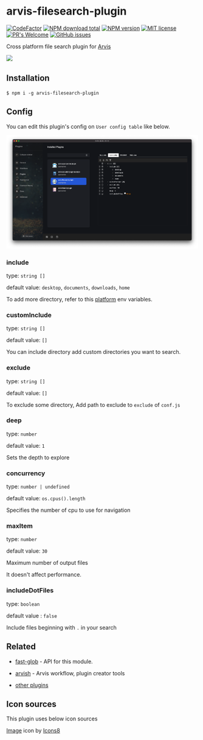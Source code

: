# arvis-filesearch-plugin
[![CodeFactor](https://www.codefactor.io/repository/github/jopemachine/arvis-filesearch-plugin/badge)](https://www.codefactor.io/repository/github/jopemachine/arvis-filesearch-plugin)
[![NPM download total](https://img.shields.io/npm/dt/arvis-filesearch-plugin)](http://badge.fury.io/js/arvis-filesearch-plugin)
[![NPM version](https://badge.fury.io/js/arvis-filesearch-plugin.svg)](http://badge.fury.io/js/arvis-filesearch-plugin)
[![MIT license](https://img.shields.io/badge/License-MIT-blue.svg)](https://lbesson.mit-license.org/)
[![PR's Welcome](https://img.shields.io/badge/PRs-welcome-brightgreen.svg?style=flat)](http://makeapullrequest.com)
[![GitHub issues](https://img.shields.io/github/issues/jopemachine/arvis-filesearch-plugin.svg)](https://GitHub.com/jopemachine/arvis-filesearch-plugin/issues/)

Cross platform file search plugin for [Arvis](https://github.com/jopemachine/arvis)

![](./demo.gif)

## Installation

```
$ npm i -g arvis-filesearch-plugin
```

## Config

You can edit this plugin's config on `User config table` like below.

![](./config.png)

### include

type: `string []`

default value: `desktop`, `documents`, `downloads`, `home`

To add more directory, refer to this [platform](https://github.com/jopemachine/arvish/blob/master/documents/lib-workflow.md#platform) env variables.

### customInclude

type: `string []`

default value: `[]`

You can include directory add custom directories you want to search.

### exclude

type: `string []`

default value: `[]`

To exclude some directory, Add path to exclude to `exclude` of `conf.js`

### deep

type: `number`

default value: `1`

Sets the depth to explore

### concurrency

type: `number | undefined`

default value: `os.cpus().length`

Specifies the number of cpu to use for navigation

### maxItem

type: `number`

default value: `30`

Maximum number of output files

It doesn't affect performance.

### includeDotFiles

type: `boolean`

default value : `false`

Include files beginning with `.` in your search

## Related

* [fast-glob](https://github.com/mrmlnc/fast-glob) - API for this module.

- [arvish](https://github.com/jopemachine/arvish) - Arvis workflow, plugin creator tools

- [other plugins](https://github.com/jopemachine/arvis/blob/master/documents/plugin-links.md)

## Icon sources

This plugin uses below icon sources

<a target="_blank" href="https://icons8.com">Image</a> icon by <a target="_blank" href="https://icons8.com">Icons8</a>
